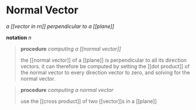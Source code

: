 # Normal Vector

_a [[vector in rn]] perpendicular to a [[plane]]_

**notation** $n$

> **procedure** _computing a [[normal vector]]_
>
> the [[normal vector]] of a [[plane]] is perpendicular to all its direction vectors. it can therefore be computed by setting the [[dot product]] of the normal vector to every direction vector to zero, and solving for the normal vector.

> **procedure** _computing a normal vector_
>
> use the [[cross product]] of two [[vector]]s in a [[plane]]
